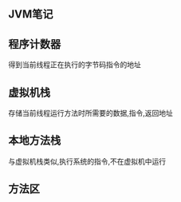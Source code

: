 ## JVM笔记

## 程序计数器

得到当前线程正在执行的字节码指令的地址

## 虚拟机栈

存储当前线程运行方法时所需要的数据,指令,返回地址

## 本地方法栈

与虚拟机栈类似,执行系统的指令,不在虚拟机中运行

## 方法区

